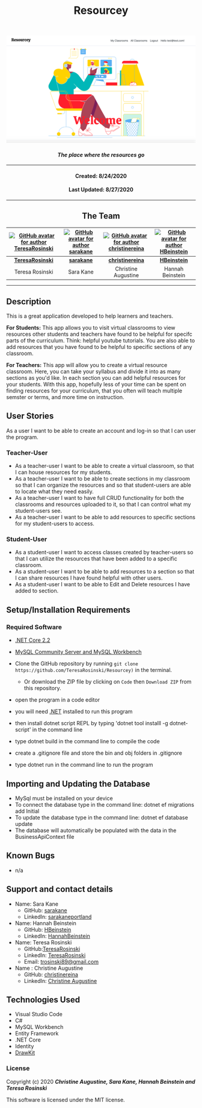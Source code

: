 <h1 align="center"><strong>Resourcey</strong></h1>

<img align = "center">

![Preview](./Resourcey/wwwroot/img/preview.png)

<h4 align="center"><em>The place where the resources go</em></h4>

----

<h4 align="center">Created: 8/24/2020</h4>
<h4 align="center">Last Updated: 8/27/2020</h4>

----

<h2 align="center"><strong>The Team</strong></h2>

| [<img src = "https://avatars2.githubusercontent.com/u/64601502?s=460&u=6e3ec9021f0e9990fa27ea14f27118ec463836e8&v=4" width=100 alt="GitHub avatar for author TeresaRosinski">](https://github.com/TeresaRosinski)  | [<img src="https://avatars3.githubusercontent.com/u/7584520?s=460&u=bc57fe09fa38c3fca71b16737bd286b1aed42bf7&v=4" width=100 alt="GitHub avatar for author sarakane">](https://github.com/sarakane) | [<img src="https://avatars2.githubusercontent.com/u/59573479?s=460&u=e7d78b19bca6fa8cd01bec4cd7c3c120a0fd80b4&v=4" width=100 alt="GitHub avatar for author christinereina">](https://github.com/christinereina)| [<img src="https://avatars1.githubusercontent.com/u/56702098?s=460&u=e066db21b2f97b9d09fb02d56aa4d29dab45db44&v=4" width=100 alt="GitHub avatar for author HBeinstein">](https://github.com/HBeinstein) |
|:-----:|:-----:|:-----:|:-----:|
| [**TeresaRosinski**](https://github.com/TeresaRosinski) | [**sarakane**](https://github.com/sarakane) | [**christinereina**](https://github.com/christinereina) | [**HBeinstein**](https://github.com/HBeinstein) |
| Teresa Rosinski | Sara Kane | Christine Augustine | Hannah Beinstein |

---
## Description
 This is a great application developed to help learners and teachers. 
 
 **For Students:** This app allows you to visit virtual classrooms to view resources other students and teachers have found to be helpful for specifc parts of the curriculum. Think: helpful youtube tutorials. You are also able to add resources that you have found to be helpful to specific sections of any classroom. 
 
 **For Teachers:** This app will allow you to create a virtual resource classroom. Here, you can take your syllabus and divide it into as many sections as you'd like. In each section you can add helpful resources for your students. With this app, hopefully less of your time can be spent on finding resources for your curriculum, that you often will teach multiple semster or terms, and more time on instruction.
 
## User Stories

As a user I want to be able to create an account and log-in so that I can user the program.

### Teacher-User

* As a teacher-user I want to be able to create a virtual classroom, so that I can house resources for my students. 
* As a teacher-user I want to be able to create sections in my classroom so that I can organize the resources and so that student-users are able to locate what they need easily.
* As a teacher-user I want to have full CRUD functionality for both the classrooms and resources uploaded to it, so that I can control what my student-users see. 
* As a teacher-user I want to be able to add resources to specific sections for my student-users to access. 

### Student-User

* As a student-user I want to access classes created by teacher-users so that I can utilize the resources that have been added to a specific classroom. 
* As a student-user I want to be able to add resources to a section so that I can share resources I have found helpful with other users. 
* As a student-user I want to be able to Edit and Delete resources I have added to section. 

## Setup/Installation Requirements
### Required Software
* [.NET Core 2.2](https://dotnet.microsoft.com/download/dotnet-core/2.2)
* [MySQL Community Server and MySQL Workbench](https://dev.mysql.com/downloads/)


* Clone the GitHub repository by running `git clone https://github.com/TeresaRosinski/Resourcey)` in the terminal.
  * Or download the ZIP file by clicking on `Code` then `Download ZIP` from this repository.

* open the program in a code editor
* you will need [.NET](https://dotnet.microsoft.com/download/dotnet-core/2.2) installed to run this program 
* then install dotnet script REPL by typing 'dotnet tool installl -g dotnet-script' in the command line
* type dotnet build in the command line to compile the code
* create a .gitignore file and store the bin and obj folders in .gitignore
* type dotnet run in the command line to run the program

## Importing and Updating the Database

* MySql must be installed on your device
* To connect the database type in the command line: dotnet ef migrations add Initial 
* To update the database type in the command line: dotnet ef database update    
* The database will automatically be populated with the data in the BusinessApiContext file

## Known Bugs

* n/a

## Support and contact details

* Name: Sara Kane
  * GitHub:  [sarakane](https://github.com/sarakane)
  * LinkedIn: [sarakaneportland](https://www.linkedin.com/in/sarakaneportland/)
* Name: Hannah Beinstein
  * GitHub: [HBeinstein](https://github.com/HBeinstein)
  * LinkedIn: [HannahBeinstein](https://www.linkedin.com/in/hannahbeinstein/)
* Name: Teresa Rosinski
  * GitHub:[TeresaRosinski](https://github.com/TeresaRosinski)
  * LinkedIn: [TeresaRosinski](https://www.linkedin.com/in/teresarosinski/)
  * Email: trosinski89@gmail.com
* Name : Christine Augustine 
  * GitHub: [christinereina](https://github.com/christinereina)
  * LinkedIn: [Christine Augustine](https://www.linkedin.com/in/christineaugustine/)


## Technologies Used

* Visual Studio Code
* C#
* MySQL Workbench
* Entity Framework
* .NET Core
* Identity 
* [DrawKit](https://www.drawkit.io/)

### License

Copyright (c) 2020 **_Christine Augustine, Sara Kane, Hannah Beinstein and Teresa Rosinski_**

This software is licensed under the MIT license.